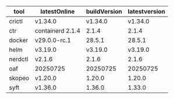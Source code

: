 | tool | latestOnline | buildVersion | latestversion |
|------|--------------|--------------|---------------|
| crictl | v1.34.0 | v1.34.0 | v1.34.0 |
| ctr | containerd 2.1.4 | 2.1.4 | 2.1.4 |
| docker | v29.0.0-rc.1 | 28.5.1 | 28.5.1 |
| helm | v3.19.0 | v3.19.0 | v3.19.0 |
| nerdctl | v2.1.6 | 2.1.6 | 2.1.6 |
| oaf | 20250725 | 20250725 | 20250725 |
| skopeo | v1.20.0 | 1.20.0 | 1.20.0 |
| syft | v1.36.0 | 1.36.0 | 1.33.0 |

